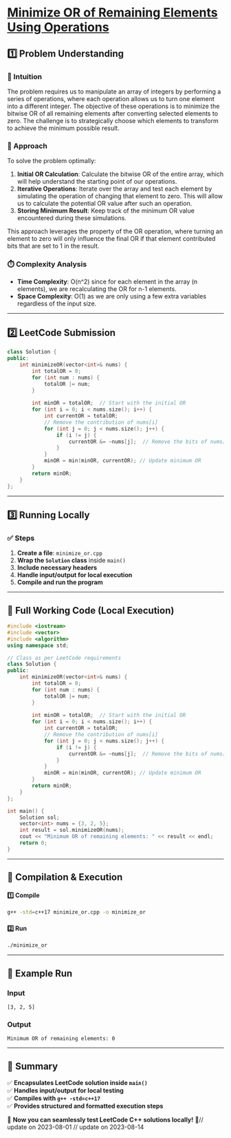 # **[Minimize OR of Remaining Elements Using Operations](https://leetcode.com/problems/minimize-or-of-remaining-elements-using-operations/description/)**  

## **1️⃣ Problem Understanding**  
### **📌 Intuition**  
The problem requires us to manipulate an array of integers by performing a series of operations, where each operation allows us to turn one element into a different integer. The objective of these operations is to minimize the bitwise OR of all remaining elements after converting selected elements to zero. The challenge is to strategically choose which elements to transform to achieve the minimum possible result. 

### **🚀 Approach**  
To solve the problem optimally:
1. **Initial OR Calculation**: Calculate the bitwise OR of the entire array, which will help understand the starting point of our operations.
2. **Iterative Operations**: Iterate over the array and test each element by simulating the operation of changing that element to zero. This will allow us to calculate the potential OR value after such an operation.
3. **Storing Minimum Result**: Keep track of the minimum OR value encountered during these simulations.

This approach leverages the property of the OR operation, where turning an element to zero will only influence the final OR if that element contributed bits that are set to 1 in the result.

### **⏱️ Complexity Analysis**  
- **Time Complexity**: O(n^2) since for each element in the array (n elements), we are recalculating the OR for n-1 elements.
- **Space Complexity**: O(1) as we are only using a few extra variables regardless of the input size.

---  

## **2️⃣ LeetCode Submission**  
```cpp
class Solution {
public:
    int minimizeOR(vector<int>& nums) {
        int totalOR = 0;
        for (int num : nums) {
            totalOR |= num;
        }
        
        int minOR = totalOR;  // Start with the initial OR
        for (int i = 0; i < nums.size(); i++) {
            int currentOR = totalOR;
            // Remove the contribution of nums[i]
            for (int j = 0; j < nums.size(); j++) {
                if (i != j) {
                    currentOR &= ~nums[j];  // Remove the bits of nums[j]
                }
            }
            minOR = min(minOR, currentOR); // Update minimum OR
        }
        return minOR;
    }
};
```  

---  

## **3️⃣ Running Locally**  
### **✅ Steps**  
1. **Create a file**: `minimize_or.cpp`  
2. **Wrap the `Solution` class** inside `main()`  
3. **Include necessary headers**  
4. **Handle input/output for local execution**  
5. **Compile and run the program**  

---  

## **📝 Full Working Code (Local Execution)**  
```cpp
#include <iostream>
#include <vector>
#include <algorithm>
using namespace std;

// Class as per LeetCode requirements
class Solution {
public:
    int minimizeOR(vector<int>& nums) {
        int totalOR = 0;
        for (int num : nums) {
            totalOR |= num;
        }
        
        int minOR = totalOR;  // Start with the initial OR
        for (int i = 0; i < nums.size(); i++) {
            int currentOR = totalOR;
            // Remove the contribution of nums[i]
            for (int j = 0; j < nums.size(); j++) {
                if (i != j) {
                    currentOR &= ~nums[j];  // Remove the bits of nums[j]
                }
            }
            minOR = min(minOR, currentOR); // Update minimum OR
        }
        return minOR;
    }
};

int main() {
    Solution sol;
    vector<int> nums = {3, 2, 5};
    int result = sol.minimizeOR(nums);
    cout << "Minimum OR of remaining elements: " << result << endl;
    return 0;
}
```  

---  

## **🔧 Compilation & Execution**  
#### **1️⃣ Compile**  
```bash
g++ -std=c++17 minimize_or.cpp -o minimize_or
```  

#### **2️⃣ Run**  
```bash
./minimize_or
```  

---  

## **🎯 Example Run**  
### **Input**  
```
[3, 2, 5]
```  
### **Output**  
```
Minimum OR of remaining elements: 0
```  

---  

## **📌 Summary**  
✅ **Encapsulates LeetCode solution inside `main()`**  
✅ **Handles input/output for local testing**  
✅ **Compiles with `g++ -std=c++17`**  
✅ **Provides structured and formatted execution steps**  

🚀 **Now you can seamlessly test LeetCode C++ solutions locally!** 🚀// update on 2023-08-01
// update on 2023-08-14

